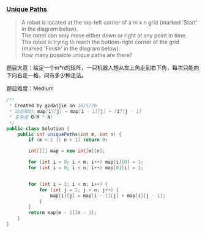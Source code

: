 ### [Unique Paths](https://leetcode.com/problems/unique-paths/)

> A robot is located at the top-left corner of a m x n grid (marked 'Start' in the diagram below). <br/>
> The robot can only move either down or right at any point in time.  <br/>
> The robot is trying to reach the bottom-right corner of the grid (marked 'Finish' in the diagram below).<br/>
> How many possible unique paths are there?

题目大意：给定一个m*n的矩阵，一只机器人想从左上角走到右下角，每次只能向下向右走一格，问有多少种走法。

题目难度：Medium

```java
/**
 * Created by gzdaijie on 16/5/26
 * 动态规划，map[i][j] = map[i - 1][j] + [i][j - 1]
 * 复杂度 O(M * N)
 */
public class Solution {
    public int uniquePaths(int m, int n) {
        if (m < 1 || n < 1) return 0;

        int[][] map = new int[m][n];

        for (int i = 0; i < m; i++) map[i][0] = 1;
        for (int i = 0; i < n; i++) map[0][i] = 1;


        for (int i = 1; i < m; i++) {
            for (int j = 1; j < n; j++) {
                map[i][j] = map[i - 1][j] + map[i][j - 1];
            }
        }
        return map[m - 1][n - 1];
    }
}
```